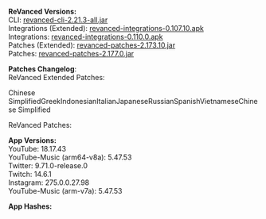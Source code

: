 **ReVanced Versions:**  
CLI: [revanced-cli-2.21.3-all.jar](https://github.com/revanced/revanced-cli/releases/tag/v2.21.3)  
Integrations (Extended): [revanced-integrations-0.107.10.apk](https://github.com/inotia00/revanced-integrations/releases/tag/v0.107.10)  
Integrations: [revanced-integrations-0.110.0.apk](https://github.com/revanced/revanced-integrations/releases/tag/v0.110.0)  
Patches (Extended): [revanced-patches-2.173.10.jar](https://github.com/inotia00/revanced-patches/releases/tag/v2.173.10)  
Patches: [revanced-patches-2.177.0.jar](https://github.com/revanced/revanced-patches/releases/tag/v2.177.0)  

**Patches Changelog**:   
ReVanced Extended Patches:  

Chinese SimplifiedGreekIndonesianItalianJapaneseRussianSpanishVietnameseChinese Simplified
  
ReVanced Patches:   


  
**App Versions:**  
YouTube: 18.17.43  
YouTube-Music (arm64-v8a): 5.47.53  
Twitter: 9.71.0-release.0  
Twitch: 14.6.1  
Instagram: 275.0.0.27.98  
YouTube-Music (arm-v7a): 5.47.53  

**App Hashes:**  
  
